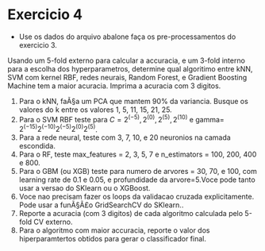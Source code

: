 # Exercicio 4

* Use os dados do arquivo abalone faça os pre-processamentos do exercicio 3.

Usando um 5-fold externo para calcular a accuracia, e um 3-fold interno para a escolha dos hyperparametros, determine qual algoritimo entre kNN, SVM com kernel RBF, redes neurais, Random Forest, e Gradient Boosting Machine tem a maior acuracia. Imprima a acuracia com 3 digitos.

1. Para o kNN, faÃ§a um PCA que mantem 90% da variancia. Busque os valores do k entre os valores 1, 5, 11, 15, 21, 25.
2. Para o SVM RBF teste para $C=2^(-5), 2^(0), 2^(5), 2^(10)$ e gamma= $2^(-15) 2^(-10) 2^(-5) 2^(0) 2^(5)$.
3. Para a rede neural, teste com 3, 7, 10, e 20 neuronios na camada escondida.
4. Para o RF, teste max_features = 2, 3, 5, 7 e n_estimators = 100, 200, 400 e 800.
5. Para o GBM (ou XGB) teste para numero de arvores = 30, 70, e 100, com learning rate de 0.1 e 0.05, e profundidade da arvore=5.Voce pode tanto usar a versao do SKlearn ou o XGBoost.
6. Voce nao precisam fazer os loops da validacao cruzada explicitamente. Pode usar a funÃ§Ã£o GridSearchCV do SKlearn..
7. Reporte a acuracia (com 3 digitos) de cada algoritmo calculada pelo 5-fold CV externo.
8. Para o algoritmo com maior accuracia, reporte o valor dos hiperparamtertos obtidos para gerar o classificador final.
